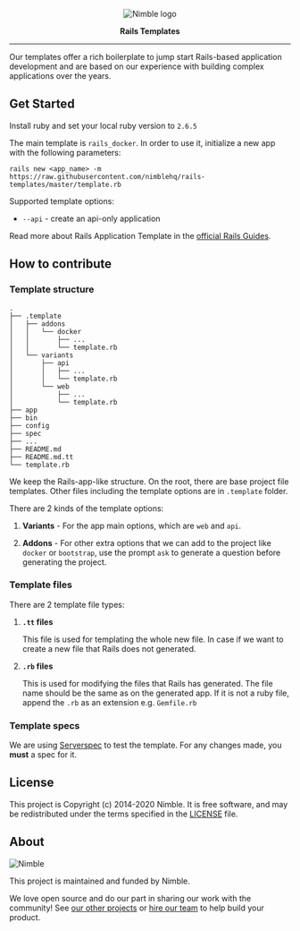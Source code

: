 <p align="center">
  <img alt="Nimble logo" src="https://assets.nimblehq.co/logo/light/logo-light-text-320.png" />
</p>

<p align="center">
  <strong>Rails Templates</strong>
</p>


---

Our templates offer a rich boilerplate to jump start Rails-based application development and are based on our experience 
with building complex applications over the years.

## Get Started

Install ruby and set your local ruby version to `2.6.5`

The main template is `rails_docker`. In order to use it, initialize a new app with the following parameters:

```
rails new <app_name> -m https://raw.githubusercontent.com/nimblehq/rails-templates/master/template.rb
```

Supported template options:
- `--api` - create an api-only application

Read more about Rails Application Template in the [official Rails Guides](https://guides.rubyonrails.org/rails_application_templates.html).

## How to contribute

### Template structure

```
.
├── .template
│   ├── addons
│   │   └── docker
│   │       ├── ...
│   │       └── template.rb
│   └── variants
│       ├── api
│       │   ├── ...
│       │   └── template.rb
│       └── web
│           ├── ...
│           └── template.rb
├── app
├── bin
├── config
├── spec
├── ...
├── README.md
├── README.md.tt
└── template.rb
```

We keep the Rails-app-like structure. On the root, there are base project file templates. 
Other files including the template options are in `.template` folder.

There are 2 kinds of the template options:

1. **Variants** - For the app main options, which are `web` and `api`.
    
2. **Addons** - For other extra options that we can add to the project like `docker` or `bootstrap`, 
use the prompt `ask` to generate a question before generating the project.
    
### Template files

There are 2 template file types:

1. **`.tt` files**

    This file is used for templating the whole new file. 
    In case if we want to create a new file that Rails does not generated.
    
2. **`.rb` files**

    This is used for modifying the files that Rails has generated.
    The file name should be the same as on the generated app. 
    If it is not a ruby file, append the `.rb` as an extension e.g. `Gemfile.rb`
    
### Template specs

We are using [Serverspec](https://serverspec.org/) to test the template.
For any changes made, you **must** a spec for it.

## License

This project is Copyright (c) 2014-2020 Nimble. It is free software,
and may be redistributed under the terms specified in the [LICENSE] file.

[LICENSE]: /LICENSE

## About

![Nimble](https://assets.nimblehq.co/logo/dark/logo-dark-text-160.png)

This project is maintained and funded by Nimble.

We love open source and do our part in sharing our work with the community!
See [our other projects][community] or [hire our team][hire] to help build your product.

[community]: https://github.com/nimblehq
[hire]: https://nimblehq.co/
